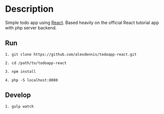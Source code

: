Description
============

Simple todo app using [React](http://facebook.github.io/react/docs/getting-started.html). Based heavily on the official React tutorial app with php server backend.

Run
---

    1. git clone https://github.com/alexdennis/todoapp-react.git

    2. cd /path/to/todoapp-react

    3. npm install

    4. php -S localhost:8080

Develop
-------

    1. gulp watch

